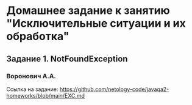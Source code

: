 # Домашнее задание к занятию "Исключительные ситуации и их обработка"
## Задание 1. NotFoundException
### Воронович А.А.

Ссылка на задание: https://github.com/netology-code/javaqa2-homeworks/blob/main/EXC.md